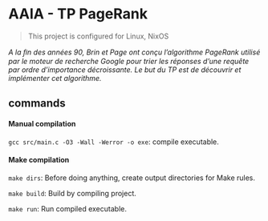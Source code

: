 # AAIA - TP PageRank

> This project is configured for Linux, NixOS

*A la ﬁn des années 90, Brin et Page ont conçu l’algorithme PageRank utilisé par le moteur de
recherche Google pour trier les réponses d’une requête par ordre d’importance décroissante. Le
but du TP est de découvrir et implémenter cet algorithme.*

## commands

#### Manual compilation

`gcc src/main.c -O3 -Wall -Werror -o exe`: compile executable.

#### Make compilation

`make dirs`: Before doing anything, create output directories for Make rules.

`make build`: Build by compiling project.

`make run`: Run compiled executable.

